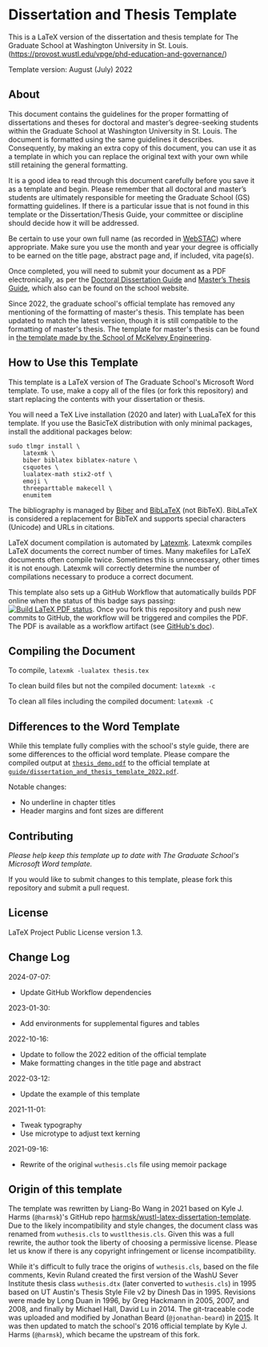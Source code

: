 # Dissertation and Thesis Template

This is a LaTeX version of the dissertation and thesis template for The Graduate School at Washington University in St. Louis. (https://provost.wustl.edu/vpge/phd-education-and-governance/)

Template version: August (July) 2022


## About

This document contains the guidelines for the proper formatting of dissertations and theses for doctoral and master’s degree-seeking students within the Graduate School at Washington University in St. Louis.
The document is formatted using the same guidelines it describes.
Consequently, by making an extra copy of this document, you can use it as a template in which you can replace the original text with your own while still retaining the general formatting.

It is a good idea to read through this document carefully before you save it as a template and begin.
Please remember that all doctoral and master’s students are ultimately responsible for meeting the Graduate School (GS) formatting guidelines.
If there is a particular issue that is not found in this template or the Dissertation/Thesis Guide, your committee or discipline should decide how it will be addressed.

Be certain to use your own full name (as recorded in [WebSTAC](https://acadinfo.wustl.edu/)) where appropriate.
Make sure you use the month and year your degree is officially to be earned on the title page, abstract page and, if included, vita page(s).

Once completed, you will need to submit your document as a PDF electronically, as per the [Doctoral Dissertation Guide](https://wustl.box.com/s/16rx96n2hupwg7uuepwsjerzafer36pl) and [Master’s Thesis Guide](https://wustl.box.com/s/mkuomxb82o2cjlpbdr5sqnlhq9xiiov7), which also can be found on the school website.

Since 2022, the graduate school's official template has removed any mentioning of the formatting of master's thesis.
This template has been updated to match the latest version, though it is still compatible to the formatting of master's thesis.
The template for master's thesis can be found in [the template made by the School of McKelvey Engineering](https://wustl.box.com/s/b6mvyjeo47gb2nd49bxhqq4j6t8in6w0).


## How to Use this Template

This template is a LaTeX version of The Graduate School's Microsoft Word template. To use, make a copy all of the files (or fork this repository) and start replacing the contents with your dissertation or thesis.

You will need a TeX Live installation (2020 and later) with LuaLaTeX for this template.
If you use the BasicTeX distribution with only minimal packages, install the additional packages below:

    sudo tlmgr install \
        latexmk \
        biber biblatex biblatex-nature \
        csquotes \
        lualatex-math stix2-otf \
        emoji \
        threeparttable makecell \
        enumitem

The bibliography is managed by [Biber] and [BibLaTeX] (not BibTeX).
BibLaTeX is considered a replacement for BibTeX and supports special characters (Unicode) and URLs in citations.

LaTeX document compilation is automated by [Latexmk].
Latexmk compiles LaTeX documents the correct number of times.
Many makefiles for LaTeX documents often compile twice.
Sometimes this is unnecessary, other times it is not enough.
Latexmk will correctly determine the number of compilations necessary to produce a correct document.

This template also sets up a GitHub Workflow that automatically builds PDF online when the status of this badge says passing: [![Build LaTeX PDF status](https://github.com/ccwang002/wustl-latex-dissertation-template/actions/workflows/build_latex.yml/badge.svg)][workflow-status].
Once you fork this repository and push new commits to GitHub, the workflow will be triggered and compiles the PDF.
The PDF is available as a workflow artifact (see [GitHub's doc][github-artifact-doc]).

[Biber]: http://biblatex-biber.sourceforge.net/
[BibLaTeX]: https://www.ctan.org/pkg/biblatex
[Latexmk]: https://www.ctan.org/pkg/latexmk/
[workflow-status]: https://github.com/ccwang002/wustl-latex-dissertation-template/actions
[github-artifact-doc]: https://docs.github.com/en/actions/managing-workflow-runs/downloading-workflow-artifacts


## Compiling the Document

To compile, `latexmk -lualatex thesis.tex`

To clean build files but not the compiled document: `latexmk -c`

To clean all files including the compiled document: `latexmk -C`


## Differences to the Word Template

While this template fully complies with the school's style guide, there are some differences to the official word template.
Please compare the compiled output at [`thesis_demo.pdf`] to the official template at [`guide/dissertation_and_thesis_template_2022.pdf`][template_pdf].

[`thesis_demo.pdf`]: https://github.com/ccwang002/wustl-latex-dissertation-template/blob/master/thesis_demo.pdf
[template_pdf]: https://github.com/ccwang002/wustl-latex-dissertation-template/blob/master/guide/dissertation_and_thesis_template_2022.pdf

Notable changes:
- No underline in chapter titles
- Header margins and font sizes are different


## Contributing
*Please help keep this template up to date with The Graduate School's Microsoft Word template.*

If you would like to submit changes to this template, please fork this repository and submit a pull request.


## License
LaTeX Project Public License version 1.3.


## Change Log
2024-07-07:
- Update GitHub Workflow dependencies

2023-01-30:
- Add environments for supplemental figures and tables

2022-10-16:
- Update to follow the 2022 edition of the official template
- Make formatting changes in the title page and abstract

2022-03-12:
- Update the example of this template

2021-11-01:
- Tweak typography
- Use microtype to adjust text kerning

2021-09-16:
- Rewrite of the original `wuthesis.cls` file using memoir package


## Origin of this template

The template was rewritten by Liang-Bo Wang in 2021 based on Kyle J. Harms (`@harmsk`)'s GitHub repo [harmsk/wustl-latex-dissertation-template].
Due to the likely incompatibility and style changes, the document class was renamed from `wuthesis.cls` to `wustlthesis.cls`.
Given this was a full rewrite, the author took the liberty of choosing a permissive license.
Please let us know if there is any copyright infringement or license incompatibility.

While it's difficult to fully trace the origins of `wuthesis.cls`, based on the file comments, Kevin Ruland created the first version of the WashU Sever Institute thesis class `wuthesis.dtx` (later converted to `wuthesis.cls`) in 1995 based on UT Austin's Thesis Style File v2 by Dinesh Das in 1995.
Revisions were made by Long Duan in 1996, by Greg Hackmann in 2005, 2007, and 2008, and finally by Michael Hall, David Lu in 2014.
The git-traceable code was uploaded and modified by Jonathan Beard (`@jonathan-beard`) in [2015][jonathan-beard-fork].
It was then updated to match the school's 2016 official template by Kyle J.
Harms (`@harmsk`), which became the upstream of this fork.

[harmsk/wustl-latex-dissertation-template]: https://github.com/harmsk/wustl-latex-dissertation-template/tree/f5386bb93dee6e5c0c5b1faed317b687be0f199a
[jonathan-beard-fork]:https://github.com/jonathan-beard/wustl_cse_thesis_template
